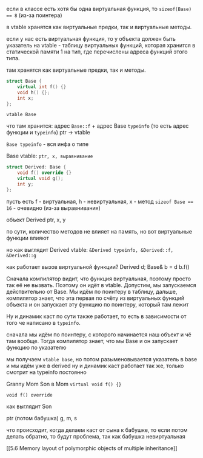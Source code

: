 если в классе есть хотя бы одна виртуальная функция, то `sizeof(Base) == 8` (из-за поинтера)

в vtable хранятся как виртуальные предки, так и виртуальные методы.

если у нас есть виртуальная функция, то у объекта должен быть указатель на vtable - таблицу виртуальных функций, которая хранится в статической памяти 1 на тип, где перечислены адреса функций этого типа.

там хранятся как виртуальные предки, так и методы.
```cpp
struct Base {
	virtual int f() {}
	void h() {};
	int x;
};
```
`vtable Base`

что там хранится: адрес `Base::f` + адрес Base `typeinfo` (то есть адрес функции и `typeinfo`)
ptr -> vtable

`Base typeinfo` - вся инфа о типе

Base vtable:
`ptr, x, выравнивание`
```cpp
struct Derived: Base {
	void f() override {}
	virtual void g();
	int y;
};
```

пусть есть f - виртуальная, h - невиртуальная, x - метод
`sizeof Base == 16` - очевидно (из-за выравнивания)

объект Derived
ptr, x, y

по сути, количество методов не влияет на память, но вот виртуальные функции влияют

но как выглядит Derived vtable:
`&Derived typeinfo, &Derived::f, &Derived::g`

как работает вызов виртуальной функции?
Derived d;
Base& b = d
b.f()

Сначала компилятор видит, что функция виртуальная, поэтому просто так её не вызвать.
Поэтому он идёт в vtable.
Допустим, мы запускаемся действительно от Base.
Мы идём по поинтеру в таблицу, дальше, компилятор знает, что эта первая по счёту из виртуальных функций объекта и он запускает эту функцию по поинтеру, который там лежит

Ну и динамик каст по сути также работает, то есть в зависимости от того че написано в `typeinfo`.

сначала мы идём по поинтеру, с которого начинается наш объект и чё там вообще.
Тогда компилятор знает, что мы Base и он запускает функцию по указателю

мы получаем `vtable base`, но потом разыменовывается указатель в base и мы идём уже в derived
ну и динамик каст работает так же, только смотрит на typeinfo постоянно

Granny
Mom
Son
в Mom `virtual void f() {}`

`void f() override`

как выглядит Son

ptr (потом бабушка) g, m, s

что происходит, когда делаем каст от сына к бабушке, то если потом делать обратно, то будут проблема, так как бабушка невиртуальная

[[5.6 Memory layout of polymorphic objects of multiple inheritance]]
